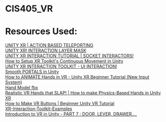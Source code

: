 # CIS405_VR
# Resources Used:
[UNITY XR | ACTION BASED TELEPORTING](https://www.youtube.com/watch?v=wGvh7Suo1h4&list=WL&index=25&t=370s "Youtube Link")<br />
[UNITY XR! INTERACTION LAYER MASK](https://www.youtube.com/watch?v=ZS7CJX4V7qQ "Youtube Link")<br />
[UNITY XR INTERACTION TUTORIAL | SOCKET INTERACTORS!](https://www.youtube.com/watch?v=5_i_b7xFgHs "Youtube Link")<br />
[How to Setup XR Toolkit's Continuous Movement in Unity](https://www.youtube.com/watch?v=4WiMogkep1U "Youtube Link")<br />
[UNITY XR INTERACTION TOOLKIT - UI INTERACTION!](https://www.youtube.com/watch?v=jbGgVDa_2q8&list=WL&index=17&t=58s "Youtube Link")<br />
[Smooth PORTALS in Unity](https://www.youtube.com/watch?v=cuQao3hEKfs&t=446s "Youtube Link")<br />
[How to ANIMATE Hands in VR - Unity XR Beginner Tutorial (New Input System)](https://www.youtube.com/watch?v=DxKWq7z4Xao&list=WL&index=20&t=869s "Youtube Link")<br />
[Hand Model fbx](https://github.com/Novaborn-dev/VR-Hands-with-Unity-XR/blob/main/Assets/Models/Hand.fbx "GitHub Link")<br />
[Realistic VR Hands that SLAP! | How to make Physics-Based Hands in Unity XR](https://www.youtube.com/watch?v=RwGIyRy-Lss&list=WL&index=19 "Youtube Link")<br />
[How to Make VR Buttons | Beginner Unity VR Tutorial](https://www.youtube.com/watch?v=HFNzVMi5MSQ&list=WL&index=18&t=44s "Youtube Link")<br />
[XR-Interaction-Toolkit-Examples](https://github.com/Unity-Technologies/XR-Interaction-Toolkit-Examples/blob/master/VR/Assets/Scripts/ComplexCube.cs "GitHub Link")<br />
[Introduction to VR in Unity - PART 7 : DOOR, LEVER, DRAWER,...](https://www.youtube.com/watch?v=bYS35_hC6B0 "Youtube Link")<br />
